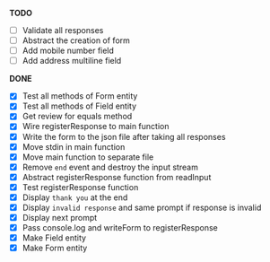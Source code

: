 **TODO**

- [ ] Validate all responses
- [ ] Abstract the creation of form
- [ ] Add mobile number field
- [ ] Add address multiline field

**DONE**

- [x] Test all methods of Form entity
- [x] Test all methods of Field entity
- [x] Get review for equals method
- [x] Wire registerResponse to main function
- [x] Write the form to the json file after taking all responses
- [x] Move stdin in main function
- [x] Move main function to separate file
- [x] Remove `end` event and destroy the input stream
- [x] Abstract registerResponse function from readInput
- [x] Test registerResponse function 
- [x] Display `thank you` at the end 
- [x] Display `invalid response` and same prompt if response is invalid  
- [x] Display next prompt
- [x] Pass console.log and writeForm to registerResponse 
- [x] Make Field entity
- [x] Make Form entity
